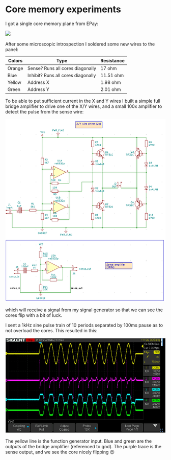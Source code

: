 # Core memory experiments

I got a single core memory plane from EPay:

![](image-20230416-120709.png)

After some microscopic introspection I soldered some new wires to the panel:

| **Colors** | **Type** | **Resistance** |
| --- | --- | --- |
| Orange | Sense? Runs all cores diagonally | 17 ohm |
| Blue | Inhibit? Runs all cores diagonally | 11.51 ohm |
| Yellow | Address X | 1.98 ohm |
| Green | Address Y | 2.01 ohm |

To be able to put sufficient current in the X and Y wires I built a simple full bridge amplifier to drive one of the X/Y wires, and a small 100x amplifier to detect the pulse from the sense wire:

![](image-20230416-122843.png)

which will receive a signal from my signal generator so that we can see the cores flip with a bit of luck.

I sent a 1kHz sine pulse train of 10 periods separated by 100ms pause as to not overload the cores. This resulted in this:

![](image-20230416-123326.png)

The yellow line is the function generator input. Blue and green are the outputs of the bridge amplifier (referenced to gnd). The purple trace is the sense output, and we see the core nicely flipping :wink:
